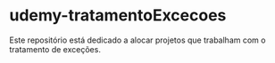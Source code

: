 # udemy-tratamentoExcecoes
Este repositório está dedicado a alocar projetos que trabalham com o tratamento de exceções. 
